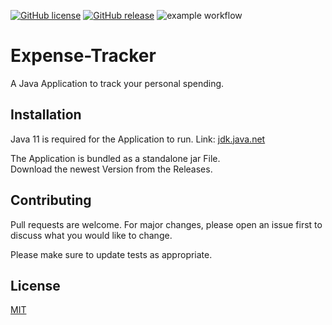 [![GitHub license](https://img.shields.io/github/license/cneinert/expenseTracker.svg)](https://github.com/cneinert/expenseTracker/blob/master/LICENSE)
[![GitHub release](https://img.shields.io/github/release/cneinert/expenseTracker.svg)](https://GitHub.com/cneinert/expenseTracker/releases/)
![example workflow](https://github.com/cneinert/expenseTracker/actions/workflows/maven.yml/badge.svg)
# Expense-Tracker
A Java Application to track your personal spending.


## Installation

Java 11 is required for the Application to run. 
Link: [jdk.java.net](https://jdk.java.net/java-se-ri/11)

The Application is bundled as a standalone jar File. 
<br>
Download the newest Version from the Releases.

## Contributing
Pull requests are welcome. For major changes, please open an issue first to discuss what you would like to change.

Please make sure to update tests as appropriate.

## License
[MIT](https://choosealicense.com/licenses/mit/)